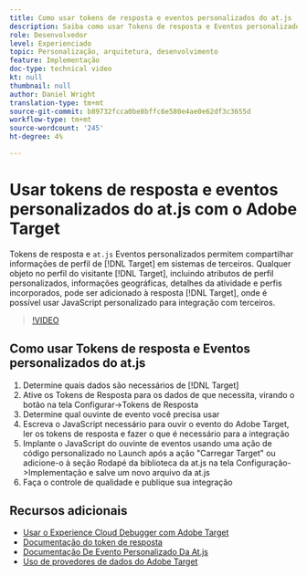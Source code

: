 ```yaml
---
title: Como usar tokens de resposta e eventos personalizados do at.js
description: Saiba como usar Tokens de resposta e Eventos personalizados da at.js para compartilhar informações de perfil do Target com sistemas de terceiros.
role: Desenvolvedor
level: Experienciado
topic: Personalização, arquitetura, desenvolvimento
feature: Implementação
doc-type: technical video
kt: null
thumbnail: null
author: Daniel Wright
translation-type: tm+mt
source-git-commit: b89732fcca0be8bffc6e580e4ae0e62df3c3655d
workflow-type: tm+mt
source-wordcount: '245'
ht-degree: 4%

---
```



# Usar tokens de resposta e eventos personalizados do at.js com o Adobe Target

Tokens de resposta e `at.js` Eventos personalizados permitem compartilhar informações de perfil de [!DNL Target] em sistemas de terceiros. Qualquer objeto no perfil do visitante [!DNL Target], incluindo atributos de perfil personalizados, informações geográficas, detalhes da atividade e perfis incorporados, pode ser adicionado à resposta [!DNL Target], onde é possível usar JavaScript personalizado para integração com terceiros.

>[!VIDEO](https://video.tv.adobe.com/v/23253/?quality=12)

## Como usar Tokens de resposta e Eventos personalizados do at.js

1. Determine quais dados são necessários de [!DNL Target]
1. Ative os Tokens de Resposta para os dados de que necessita, virando o botão na tela Configurar->Tokens de Resposta
1. Determine qual ouvinte de evento você precisa usar
1. Escreva o JavaScript necessário para ouvir o evento do Adobe Target, ler os tokens de resposta e fazer o que é necessário para a integração
1. Implante o JavaScript do ouvinte de eventos usando uma ação de código personalizado no Launch após a ação &quot;Carregar Target&quot; ou adicione-o à seção Rodapé da biblioteca da at.js na tela Configuração->Implementação e salve um novo arquivo da at.js
1. Faça o controle de qualidade e publique sua integração

## Recursos adicionais

* [Usar o Experience Cloud Debugger com Adobe Target](../troubleshooting/troubleshoot-with-the-experience-cloud-debugger.md)
* [Documentação do token de resposta](https://docs.adobe.com/help/en/target/using/administer/response-tokens.html)
* [Documentação De Evento Personalizado Da At.js](https://docs.adobe.com/content/help/en/target/using/implement-target/client-side/functions-overview/atjs-custom-events.html)
* [Uso de provedores de dados do Adobe Target](use-data-providers-to-integrate-third-party-data.md)